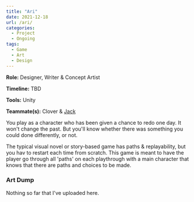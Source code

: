 ```yaml
---
title: "Ari"
date: 2021-12-18
url: /ari/
categories: 
  - Project
  - Ongoing
tags:
  - Game
  - Art
  - Design
---
```


**Role:** Designer, Writer & Concept Artist

**Timeline:** TBD

**Tools:** Unity

**Teammate(s):** Clover & [Jack](www.jackburkhardt.com)

You play as a character who has been given a chance to redo one day. It won't change the past. But you'll know whether there was something you could done differently, or not.
	
The typical visual novel or story-based game has paths & replayability, but you hav	to restart each time from scratch. This game is meant to have the player go through all 'paths' on each playthrough with a main character that knows that there are paths and choices to be made.
					
### Art Dump

Nothing so far that I've uploaded here.